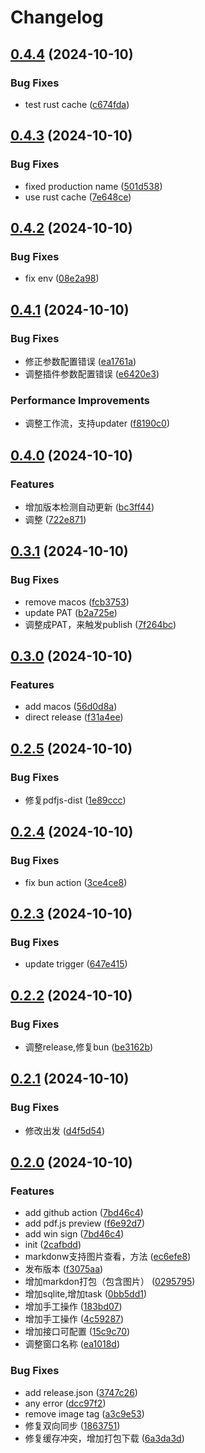 # Changelog

## [0.4.4](https://github.com/liuhuapiaoyuan/MinerU-PDFScanner/compare/v0.4.3...v0.4.4) (2024-10-10)


### Bug Fixes

* test rust cache ([c674fda](https://github.com/liuhuapiaoyuan/MinerU-PDFScanner/commit/c674fdaadbf4815ebecdebe1ea0167d7a69f9830))

## [0.4.3](https://github.com/liuhuapiaoyuan/MinerU-PDFScanner/compare/v0.4.2...v0.4.3) (2024-10-10)


### Bug Fixes

* fixed production name ([501d538](https://github.com/liuhuapiaoyuan/MinerU-PDFScanner/commit/501d53891b97c76c570c822edd999688ea2c322c))
* use rust cache ([7e648ce](https://github.com/liuhuapiaoyuan/MinerU-PDFScanner/commit/7e648cee291c1f082ed8ec107b219cad107b3e2b))

## [0.4.2](https://github.com/liuhuapiaoyuan/MinerU-PDFScanner/compare/v0.4.1...v0.4.2) (2024-10-10)


### Bug Fixes

* fix env ([08e2a98](https://github.com/liuhuapiaoyuan/MinerU-PDFScanner/commit/08e2a987c73f94c6703bf4f9aa232073744350b3))

## [0.4.1](https://github.com/liuhuapiaoyuan/MinerU-PDFScanner/compare/v0.4.0...v0.4.1) (2024-10-10)


### Bug Fixes

* 修正参数配置错误 ([ea1761a](https://github.com/liuhuapiaoyuan/MinerU-PDFScanner/commit/ea1761a7f3265909e328b38a038f9c144758f27e))
* 调整插件参数配置错误 ([e6420e3](https://github.com/liuhuapiaoyuan/MinerU-PDFScanner/commit/e6420e33bc297a46c906987b0d10ab24d39df8fd))


### Performance Improvements

* 调整工作流，支持updater ([f8190c0](https://github.com/liuhuapiaoyuan/MinerU-PDFScanner/commit/f8190c0e11716c15087aebf1cacb6359fe1e0d62))

## [0.4.0](https://github.com/liuhuapiaoyuan/MinerU-PDFScanner/compare/v0.3.1...v0.4.0) (2024-10-10)


### Features

* 增加版本检测自动更新 ([bc3ff44](https://github.com/liuhuapiaoyuan/MinerU-PDFScanner/commit/bc3ff44b362c9ab563e08320f7171621e103cd91))
* 调整 ([722e871](https://github.com/liuhuapiaoyuan/MinerU-PDFScanner/commit/722e871ba9940cc165467a3c165265707a2e82fa))

## [0.3.1](https://github.com/liuhuapiaoyuan/MinerU-PDFScanner/compare/v0.3.0...v0.3.1) (2024-10-10)


### Bug Fixes

* remove macos ([fcb3753](https://github.com/liuhuapiaoyuan/MinerU-PDFScanner/commit/fcb37536b59f92e0cd48b54a28a40bd99d1a1dea))
* update PAT ([b2a725e](https://github.com/liuhuapiaoyuan/MinerU-PDFScanner/commit/b2a725e6c4770f63c0b9a5cc16df8560455f000e))
* 调整成PAT，来触发publish ([7f264bc](https://github.com/liuhuapiaoyuan/MinerU-PDFScanner/commit/7f264bcd6fe308f1f20e20afa6785be7af1e33be))

## [0.3.0](https://github.com/liuhuapiaoyuan/MinerU-PDFScanner/compare/v0.2.5...v0.3.0) (2024-10-10)


### Features

* add macos ([56d0d8a](https://github.com/liuhuapiaoyuan/MinerU-PDFScanner/commit/56d0d8a736abca584d8b6e5b90fff8ad19f1e3ae))
* direct release ([f31a4ee](https://github.com/liuhuapiaoyuan/MinerU-PDFScanner/commit/f31a4ee04312da0106293a54debf354d2cf05362))

## [0.2.5](https://github.com/liuhuapiaoyuan/MinerU-PDFScanner/compare/v0.2.4...v0.2.5) (2024-10-10)


### Bug Fixes

* 修复pdfjs-dist ([1e89ccc](https://github.com/liuhuapiaoyuan/MinerU-PDFScanner/commit/1e89ccc247477c2d9f33f0e37946d577f8ddb574))

## [0.2.4](https://github.com/liuhuapiaoyuan/MinerU-PDFScanner/compare/v0.2.3...v0.2.4) (2024-10-10)


### Bug Fixes

* fix bun action ([3ce4ce8](https://github.com/liuhuapiaoyuan/MinerU-PDFScanner/commit/3ce4ce82328f8f0fda3741e15ada23150e66b3b5))

## [0.2.3](https://github.com/liuhuapiaoyuan/MinerU-PDFScanner/compare/v0.2.2...v0.2.3) (2024-10-10)


### Bug Fixes

* update trigger ([647e415](https://github.com/liuhuapiaoyuan/MinerU-PDFScanner/commit/647e4150cafbd7b266519b6548e5414238580b69))

## [0.2.2](https://github.com/liuhuapiaoyuan/MinerU-PDFScanner/compare/v0.2.1...v0.2.2) (2024-10-10)


### Bug Fixes

* 调整release,修复bun ([be3162b](https://github.com/liuhuapiaoyuan/MinerU-PDFScanner/commit/be3162b53b58dabb5f4965932fd7900184a4837a))

## [0.2.1](https://github.com/liuhuapiaoyuan/MinerU-PDFScanner/compare/v0.2.0...v0.2.1) (2024-10-10)


### Bug Fixes

* 修改出发 ([d4f5d54](https://github.com/liuhuapiaoyuan/MinerU-PDFScanner/commit/d4f5d54ecf87228749f27ddbb29f270d39c4499e))

## [0.2.0](https://github.com/liuhuapiaoyuan/MinerU-PDFScanner/compare/v0.1.0...v0.2.0) (2024-10-10)


### Features

* add github action ([7bd46c4](https://github.com/liuhuapiaoyuan/MinerU-PDFScanner/commit/7bd46c4ffbbd86b450f7f2182aae61a839842490))
* add pdf.js preview ([f6e92d7](https://github.com/liuhuapiaoyuan/MinerU-PDFScanner/commit/f6e92d76d81259011cd6854be3ea8a174e6bb8b8))
* add win sign ([7bd46c4](https://github.com/liuhuapiaoyuan/MinerU-PDFScanner/commit/7bd46c4ffbbd86b450f7f2182aae61a839842490))
* init ([2cafbdd](https://github.com/liuhuapiaoyuan/MinerU-PDFScanner/commit/2cafbdd35af9f346ae31985135d669fa3958c366))
* markdonw支持图片查看，方法 ([ec6efe8](https://github.com/liuhuapiaoyuan/MinerU-PDFScanner/commit/ec6efe8d4631cbd672d914715b092e9796e0af62))
* 发布版本 ([f3075aa](https://github.com/liuhuapiaoyuan/MinerU-PDFScanner/commit/f3075aa16aa816a5be70ba8eedc54d6677992683))
* 增加markdon打包（包含图片） ([0295795](https://github.com/liuhuapiaoyuan/MinerU-PDFScanner/commit/02957950f0e52d6d6864a580fe16a7ab67297d6b))
* 增加sqlite,增加task ([0bb5dd1](https://github.com/liuhuapiaoyuan/MinerU-PDFScanner/commit/0bb5dd1b23537aa98fd30ae12f24ee5cbd2f7077))
* 增加手工操作 ([183bd07](https://github.com/liuhuapiaoyuan/MinerU-PDFScanner/commit/183bd07e7b07e709335e3db8251e73bd22b78409))
* 增加手工操作 ([4c59287](https://github.com/liuhuapiaoyuan/MinerU-PDFScanner/commit/4c592875e273a012c914d0dfcb9fa0ad4e4e5141))
* 增加接口可配置 ([15c9c70](https://github.com/liuhuapiaoyuan/MinerU-PDFScanner/commit/15c9c7098d86e17cdc419d1dd4c66e18cddd67a2))
* 调整窗口名称 ([ea1018d](https://github.com/liuhuapiaoyuan/MinerU-PDFScanner/commit/ea1018d2a7bfb2e3e8cea3a0f8a631f9ba51d088))


### Bug Fixes

* add release.json ([3747c26](https://github.com/liuhuapiaoyuan/MinerU-PDFScanner/commit/3747c265a95ed8560745a4cfb5a25c688f1b9e7c))
* any error ([dcc97f2](https://github.com/liuhuapiaoyuan/MinerU-PDFScanner/commit/dcc97f21090fc5f72a2496b8de5f8f84553633fc))
* remove image tag ([a3c9e53](https://github.com/liuhuapiaoyuan/MinerU-PDFScanner/commit/a3c9e537c72683a27af7d3319978c922961d49ca))
* 修复双向同步 ([1863751](https://github.com/liuhuapiaoyuan/MinerU-PDFScanner/commit/1863751089ce65b33544c34ad7bfe65d3f153c16))
* 修复缓存冲突，增加打包下载 ([6a3da3d](https://github.com/liuhuapiaoyuan/MinerU-PDFScanner/commit/6a3da3d348cb860ad7c3c4604e0f2287b0b9e5ce))
